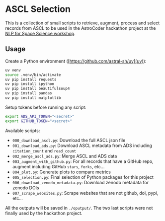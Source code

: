 
# ASCL Selection

This is a collection of small scripts to retrieve, augment, process and select records from ASCL to be used in the AstroCoder hackathon project at the [NLP for Space Science workshop](https://www.cosmos.esa.int/web/natural-language-processing-for-space-science).

## Usage

Create a Python environment ([https://github.com/astral-sh/uv](uv)):

```bash
uv venv
source .venv/bin/activate
uv pip install requests
uv pip install ipython
uv pip install beautifulsoup4
uv pip install pandas
uv pip install matplotlib
```

Setup tokens before running any script:

```bash
export ADS_API_TOKEN="<secret>"
export GITHUB_TOKEN="<secret>"
```

Available scripts:

- `000_download_ascl.py`: Download the full ASCL json file
- `001_download_ads.py`: Download ASCL metadata from ADS including `citation_count` and `read_count`
- `002_merge_ascl_ads.py`: Merge ASCL and ADS data
- `003_augment_with_github.py`: For all records that have a GitHub repo, augment including GitHub `stars`, `forks`, etc...
- `004_plot.py`: Generate plots to compare metrics
- `005_selection.py`: Final selection of Python packages for this project
- `006_download_zenodo_metadata.py`: Download zenodo metadata for zenodo DOIs
- `007_scrape_websites.py`: Scrape websites that are not github, doi, pypi, etc...

All the outputs will be saved in `./oputput/`. The two last scripts were not finally used by the hackathon project.
